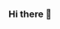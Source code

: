 ### Hi there 👋

<!--
**woletee/woletee** is a ✨ _special_ ✨ repository because its `README.md` (this file) appears on your GitHub profile.

Here are some ideas to get you started:
- Hello Wolrd , Liyew is Here!
- 🔭 I’m currently working on solving the Abstraction and Reasoning corpus 
- 🌱 I’m Interested in ML, DL, Reinforcement Learning
- 💬 Ask me about ...
- 😄 Pronouns: she/her
- ⚡ Fun fact: I like sketching 
-->
